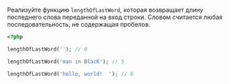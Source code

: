 Реализуйте функцию `lengthOfLastWord`, которая возвращает длину последнего слова переданной на вход строки. Словом считается любая последовательность, не содержащая пробелов.

```php
<?php

lengthOfLastWord(''); // 0

lengthOfLastWord('man in BlacK'); // 5

lengthOfLastWord('hello, world!  '); // 6
```
